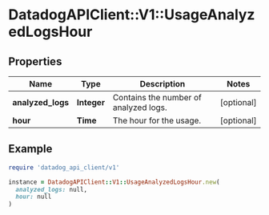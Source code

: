 # DatadogAPIClient::V1::UsageAnalyzedLogsHour

## Properties

| Name              | Type        | Description                           | Notes      |
| ----------------- | ----------- | ------------------------------------- | ---------- |
| **analyzed_logs** | **Integer** | Contains the number of analyzed logs. | [optional] |
| **hour**          | **Time**    | The hour for the usage.               | [optional] |

## Example

```ruby
require 'datadog_api_client/v1'

instance = DatadogAPIClient::V1::UsageAnalyzedLogsHour.new(
  analyzed_logs: null,
  hour: null
)
```
